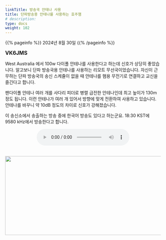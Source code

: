```yaml
---
linkTitle: 방송국 안테나 사용
title: 단파방송용 안테나를 사용하는 호주햄
# description:
type: docs
weight: 102
---
```


{{% pageinfo %}}
2024년 8월 30일
{{% /pageinfo %}}


<b><span style="font-size:120%">VK6JMS</span></b>

West Australia 에서 100w 다이폴 안테나를 사용한다고 하는데 신호가 상당히 좋았습니다. 알고보니 단파 방송국용 안테나를 사용하는 리모트 무선국이었습니다. 자신이 근무하는 단파 방송국의 송신 스케쥴이 없을 때 안테나를 햄용 무전기로 연결하고 교신을 즐긴다고 합니다.

팬다이폴 안테나 여러 개를 사다리 피더로 병렬 급전한 안테나인데 최고 높이가 130m 정도 됩니다. 이런 안테나가 여러 개 있어서 방향에 맞게 전환하여 사용하고 있습니다. 안테나를 바꾸니 약 10dB 정도의 차이로 신호가 강해졌습니다.

이 송신소에서 송출하는 방송 중에 한국어 방송도 있다고 하는군요. 18:30 KST에 9580 kHz에서 방송한다고 합니다.


<center><audio src="https://blog.kakaocdn.net/dn/dff1bC/btsJlqB2PZK/kmuhcKIvdHuPPEMxl54BSK/tfile.mp3" controls="controls"></audio></center><br>
<br>
<img src="/recording/img/vk6jms.png" style="width:600px;height:256"><br> 

<br>



